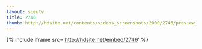 ```yaml
---
layout: sieutv
title: 2746
thumb: http://hdsite.net/contents/videos_screenshots/2000/2746/preview_360p.mp4.jpg
---
```

{% include iframe src='http://hdsite.net/embed/2746' %}
 

